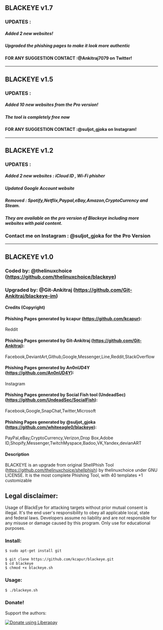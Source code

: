 ## BLACKEYE v1.7
### UPDATES :
##### Added 2 new websites!
##### Upgraded the phishing pages to make it look more authentic
#### FOR ANY SUGGESTION CONTACT :@Ankitraj7079 on Twitter!

-----------------------------------------------------------------------------------------------------------------------------

## BLACKEYE v1.5
### UPDATES :
##### Added 10 new websites from the Pro version!
##### The tool is completely free now
####  FOR ANY SUGGESTION CONTACT :@suljot_gjoka on Instagram!

-----------------------------------------------------------------------------------------------------------------------------

## BLACKEYE v1.2
### UPDATES :
##### Added 2 new websites : iCloud ID , Wi-Fi phisher
##### Updated Google Account website
##### Removed : Spotify,Netflix,Paypal,eBay,Amazon,CryptoCurrency and Steam.
##### They are available on the pro version of Blackeye including more websites with paid content.
###   Contact me on Instagram : @suljot_gjoka for the Pro Version

-----------------------------------------------------------------------------------------------------------------------------

## BLACKEYE v1.0
### Coded by: @thelinuxchoice (https://github.com/thelinuxchoice/blackeye)
### Upgraded by: @Git-Ankitraj (https://github.com/Git-Ankitraj/blackeye-im)

#### Credits (Copyright)
#### Phishing Pages generated by kcapur (https://github.com/kcapur):
Reddit
#### Phishing Pages generated by Git-Ankitraj (https://github.com/Git-Ankitraj):
Facebook,DeviantArt,Github,Google,Messenger,Line,Reddit,StackOverflow
#### Phishing Pages generated by An0nUD4Y (https://github.com/An0nUD4Y):
Instagram
#### Phishing Pages generated by Social Fish tool (UndeadSec) (https://github.com/UndeadSec/SocialFish):
Facebook,Google,SnapChat,Twitter,Microsoft
#### Phishing Pages generated by @suljot_gjoka (https://github.com/whiteeagle0/blackeye):
PayPal,eBay,CryptoCurrency,Verizon,Drop Box,Adobe ID,Shopify,Messenger,TwitchMyspace,Badoo,VK,Yandex,devianART

#### Description
BLACKEYE is an upgrade from original ShellPhish Tool (https://github.com/thelinuxchoice/shellphish) by thelinuxchoice under GNU LICENSE. It is the most complete Phishing Tool,  with 40 templates +1 customizable

## Legal disclaimer:
Usage of BlackEye for attacking targets without prior mutual consent is illegal. It's the end user's responsibility to obey all applicable local, state and federal laws. Developers assume no liability and are not responsible for any misuse or damage caused by this program. Only use for educational purposes.

### Install:
```
$ sudo apt-get install git

$ git clone https://github.com/kcapur/blackeye.git
$ cd blackeye
$ chmod +x blackeye.sh
```

### Usage:
```
$ ./blackeye.sh
```

### Donate!
Support the authors:

<noscript><a href="https://liberapay.com/thelinuxchoice/donate"><img alt="Donate using Liberapay" src="https://liberapay.com/assets/widgets/donate.svg"></a></noscript>

